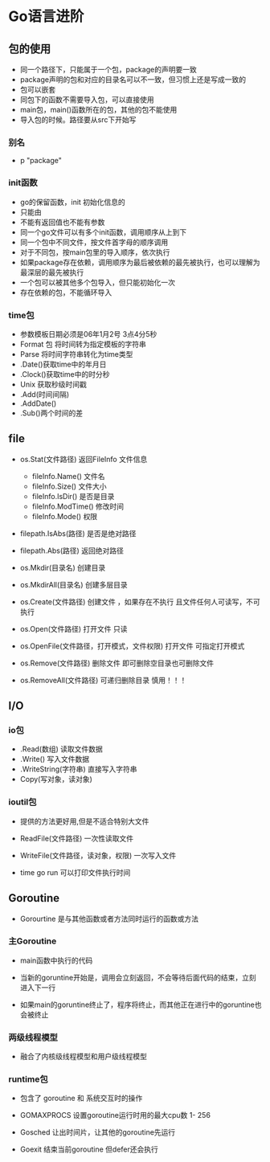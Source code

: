 # Go语言进阶

## 包的使用

- 同一个路径下，只能属于一个包，package的声明要一致
- package声明的包和对应的目录名可以不一致，但习惯上还是写成一致的
- 包可以嵌套
- 同包下的函数不需要导入包，可以直接使用
- main包，main()函数所在的包，其他的包不能使用
- 导入包的时候。路径要从src下开始写

### 别名

- p "package"

### init函数

- go的保留函数，init 初始化信息的
- 只能由
- 不能有返回值也不能有参数
- 同一个go文件可以有多个init函数，调用顺序从上到下
- 同一个包中不同文件，按文件首字母的顺序调用
- 对于不同包，按main包里的导入顺序，依次执行
- 如果package存在依赖，调用顺序为最后被依赖的最先被执行，也可以理解为最深层的最先被执行
- 一个包可以被其他多个包导入，但只能初始化一次
- 存在依赖的包，不能循环导入

### time包

- 参数模板日期必须是06年1月2号 3点4分5秒
- Format 包 将时间转为指定模板的字符串
- Parse 将时间字符串转化为time类型
- .Date()获取time中的年月日
- .Clock()获取time中的时分秒
- Unix 获取秒级时间戳
- .Add(时间间隔) 
- .AddDate()
- .Sub()两个时间的差

## file

- os.Stat(文件路径) 返回FileInfo 文件信息

	- fileInfo.Name() 文件名
	- fileInfo.Size() 文件大小
	- fileInfo.IsDir()  是否是目录
	- fileInfo.ModTime() 修改时间 
	- fileInfo.Mode() 权限

- filepath.IsAbs(路径) 是否是绝对路径

- filepath.Abs(路径) 返回绝对路径

- os.Mkdir(目录名) 创建目录

- os.MkdirAll(目录名) 创建多层目录

- os.Create(文件路径) 创建文件 ，如果存在不执行 且文件任何人可读写，不可执行

- os.Open(文件路径) 打开文件 只读

- os.OpenFile(文件路径，打开模式，文件权限) 打开文件 可指定打开模式

- os.Remove(文件路径) 删除文件 即可删除空目录也可删除文件

- os.RemoveAll(文件路径) 可递归删除目录 慎用！！！

## I/O

### io包
- .Read(数组) 读取文件数据
- .Write() 写入文件数据
- .WriteString(字符串) 直接写入字符串
- Copy(写对象，读对象)

### ioutil包

- 提供的方法更好用,但是不适合特别大文件

- ReadFile(文件路径) 一次性读取文件
- WriteFile(文件路径，读对象，权限)  一次写入文件

- time go run 可以打印文件执行时间


## Goroutine

- Gorourtine 是与其他函数或者方法同时运行的函数或方法


### 主Goroutine

- main函数中执行的代码

- 当新的goruntine开始是，调用会立刻返回，不会等待后面代码的结束，立刻进入下一行
- 如果main的goruntine终止了，程序将终止，而其他正在进行中的goruntine也会被终止


### 两级线程模型

- 融合了内核级线程模型和用户级线程模型

### runtime包

- 包含了 goroutine 和 系统交互时的操作

- GOMAXPROCS 设置goroutine运行时用的最大cpu数 1- 256

- Gosched 让出时间片，让其他的goroutine先运行

- Goexit 结束当前goroutine 但defer还会执行

















